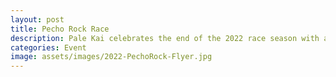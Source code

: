 ```yaml
---
layout: post
title: Pecho Rock Race
description: Pale Kai celebrates the end of the 2022 race season with an informal paddle event, luau lunch and raffle. Click here for details!
categories: Event
image: assets/images/2022-PechoRock-Flyer.jpg
---
```


